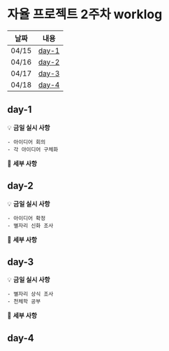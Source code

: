# 자율 프로젝트 2주차 worklog

|날짜|내용|
|:---:|:---:|
|04/15|[day-1](#day-1)|
|04/16|[day-2](#day-2)|
|04/17|[day-3](#day-3)|
|04/18|[day-4](#day-4)|


## day-1

💡 **금일 실시 사항**

    - 아이디어 회의 
    - 각 아이디어 구체화 

📜 **세부 사항**

    
## day-2

💡 **금일 실시 사항**

    - 아이디어 확정
    - 별자리 신화 조사

📜 **세부 사항**


## day-3

💡 **금일 실시 사항**

    - 별자리 상식 조사
    - 천체학 공부

📜 **세부 사항**


## day-4
